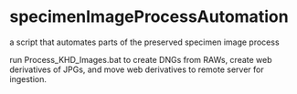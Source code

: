 # specimenImageProcessAutomation
a script that automates parts of the preserved specimen image process

run Process_KHD_Images.bat to create DNGs from RAWs, create web derivatives of JPGs, and move web derivatives to remote server for ingestion.


